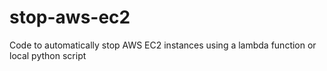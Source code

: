# stop-aws-ec2
Code to automatically stop AWS EC2 instances using a lambda function or local python script
